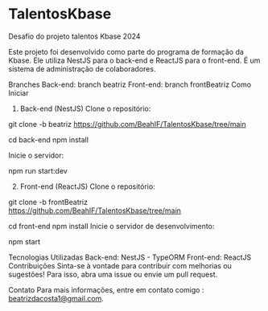 # TalentosKbase

Desafio do projeto talentos Kbase 2024

Este projeto foi desenvolvido como parte do programa de formação da Kbase. Ele utiliza NestJS para o back-end e ReactJS para o front-end. É um sistema de administração de colaboradores.

Branches
Back-end: branch beatriz
Front-end: branch frontBeatriz
Como Iniciar

1. Back-end (NestJS)
   Clone o repositório:

git clone -b beatriz https://github.com/BeahIF/TalentosKbase/tree/main

cd back-end
npm install

Inicie o servidor:

npm run start:dev

2. Front-end (ReactJS)
   Clone o repositório:

git clone -b frontBeatriz https://github.com/BeahIF/TalentosKbase/tree/main

cd front-end
npm install
Inicie o servidor de desenvolvimento:

npm start

Tecnologias Utilizadas
Back-end: NestJS - TypeORM
Front-end: ReactJS
Contribuições
Sinta-se à vontade para contribuir com melhorias ou sugestões! Para isso, abra uma issue ou envie um pull request.

Contato
Para mais informações, entre em contato comigo : beatrizdacosta1@gmail.com.
